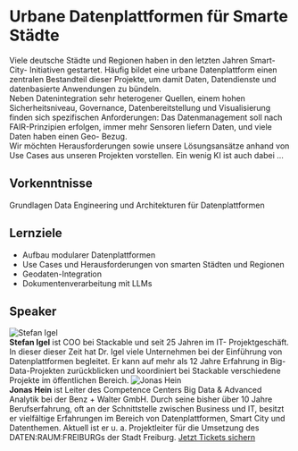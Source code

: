 # Urbane Datenplattformen für Smarte Städte
Viele deutsche Städte und Regionen haben in den letzten Jahren Smart-City-
Initiativen gestartet. Häufig bildet eine urbane Datenplattform einen
zentralen Bestandteil dieser Projekte, um damit Daten, Datendienste und
datenbasierte Anwendungen zu bündeln.  
Neben Datenintegration sehr heterogener Quellen, einem hohen
Sicherheitsniveau, Governance, Datenbereitstellung und Visualisierung finden
sich spezifischen Anforderungen: Das Datenmanagement soll nach FAIR-Prinzipien
erfolgen, immer mehr Sensoren liefern Daten, und viele Daten haben einen Geo-
Bezug.  
Wir möchten Herausforderungen sowie unsere Lösungsansätze anhand von Use Cases
aus unseren Projekten vorstellen. Ein wenig KI ist auch dabei …
## Vorkenntnisse
Grundlagen Data Engineering und Architekturen für Datenplattformen
## Lernziele
  * Aufbau modularer Datenplattformen  
  * Use Cases und Herausforderungen von smarten Städten und Regionen  
  * Geodaten-Integration  
  * Dokumentenverarbeitung mit LLMs
## Speaker
![Stefan Igel](/common/images/numbers/22290_1.jpg)  
**Stefan Igel** ist COO bei Stackable und seit 25 Jahren im IT-
Projektgeschäft. In dieser dieser Zeit hat Dr. Igel viele Unternehmen bei der
Einführung von Datenplattformen begleitet. Er kann auf mehr als 12 Jahre
Erfahrung in Big-Data-Projekten zurückblicken und koordiniert bei Stackable
verschiedene Projekte im öffentlichen Bereich.
![Jonas Hein](/common/images/numbers/22290_2.jpg)  
**Jonas Hein** ist Leiter des Competence Centers Big Data & Advanced Analytik
bei der Benz + Walter GmbH. Durch seine bisher über 10 Jahre Berufserfahrung,
oft an der Schnittstelle zwischen Business und IT, besitzt er vielfältige
Erfahrungen im Bereich von Datenplattformen, Smart City und Datenthemen.
Aktuell ist er u. a. Projektleiter für die Umsetzung des DATEN:RAUM:FREIBURGs
der Stadt Freiburg.
[Jetzt Tickets sichern](https://data2day.de/tickets.php)